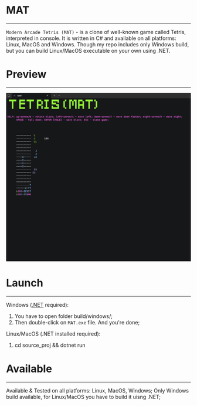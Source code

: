 # MAT
--------
`Modern Arcade Tetris (MAT)` - is a clone of well-known game called Tetris, interpreted in console. It is written in C# and available on all platforms: Linux, MacOS and Windows. Though my repo includes only Windows build, but you can build Linux/MacOS executable on your own using .NET.

# Preview
--------------
![preview](imgs/preview.png)

# Launch
------------
Windows ([.NET](https://dotnet.microsoft.com/en-us/download) required):
1. You have to open folder build/windows/;
2. Then double-click on `MAT.exe` file. And you're done;

Linux/MacOS (.NET installed required):
1. cd source_proj && dotnet run 

# Available
---------------
Available & Tested on all platforms: Linux, MacOS, Windows; 
Only Windows build available, for Linux/MacOS you have to build it uisng .NET;
